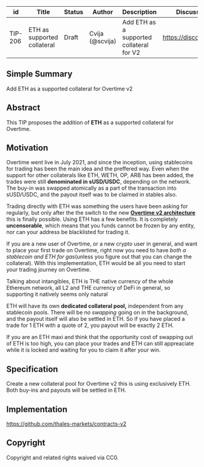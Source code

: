 | id | Title | Status | Author | Description | Discussions to | Created |
| ----------- | ----------- | ----------- | ----------- | ----------- | ----------- | ----------- |
| TIP-206 | ETH as supported collateral | Draft | Cvija (@scvija) | Add ETH as a supported collateral for V2 | https://discord.gg/thales | 2024-05-21


## Simple Summary

Add ETH as a supported collateral for Overtime v2

## Abstract

This TIP proposes the addition of **ETH** as a supported collateral for Overtime.


## Motivation
 

Overtime went live in July 2021, and since the inception, using stablecoins for trading has been the main idea and the preffered way. Even when the support for other collaterals like ETH, WETH, OP, ARB has been added, the trades were still **denominated in sUSD/USDC**, depending on the network. The buy-in was swapped atomically as a part of the transaction into sUSD/USDC, and the payout itself was to be claimed in stables also.

Trading directly with ETH was something the users have been asking for regularly, but only after the the switch to the new **[Overtime v2 architecture](TIP-203.md)** this is finally possible.
Using ETH has a few benefits. It is completely **uncensorable**, which means that you funds cannot be frozen by any entity, nor can your address be blacklisted for trading it.

If you are a new user of Overtime, or a new crypto user in general, and want to place your first trade on Overtime, right now you need to have *both a stablecoin and ETH for gas*(unless you figure out that you can change the collateral). With this implementation, ETH would be all you need to start your trading journey on Overtime.

Talking about intangibles, ETH is THE native currency of the whole Ethereum network, all L2 and THE currency of DeFi in general, so supporting it natively seems only natural

ETH will have its own **dedicated collateral pool,** independent from any stablecoin pools. There will be *no swapping* going on in the background, and the payout itself will also be settled in ETH. So if you have placed a trade for 1 ETH with a quote of 2, you payout will be exactly 2 ETH.

If you are an ETH maxi and think that the opportunity cost of swapping out of ETH is too high, you can place your trades and ETH can still appreaciate while it is locked and waiting for you to claim it after your win.


## Specification 

Create a new collateral pool for Overtime v2 this is using exclusively ETH. Both buy-ins and payouts will be settled in ETH.



## Implementation

https://github.com/thales-markets/contracts-v2

## Copyright
 
Copyright and related rights waived via CC0.
